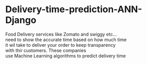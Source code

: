 # Delivery-time-prediction-ANN-Django

Food Delivery services like Zomato and swiggy etc... <br>need to show the accurate time based on how
     much time<br> it wil take to deliver your order to keep transparency <br>with thir customers.
                    These companies<br> use Machine Learning algorithms to predict delivery time </p>
